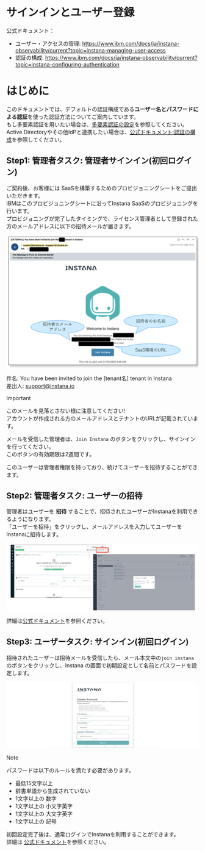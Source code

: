 # サインインとユーザー登録

公式ドキュメント：

- ユーザー・アクセスの管理: <https://www.ibm.com/docs/ja/instana-observability/current?topic=instana-managing-user-access>
- 認証の構成: <https://www.ibm.com/docs/ja/instana-observability/current?topic=instana-configuring-authentication>

# はじめに

このドキュメントでは、デフォルトの認証構成である**ユーザー名とパスワードによる認証**を使った認証方法についてご案内しています。  
もし多要素認証を用いたい場合は、[多要素認証の設定](../setting_of_MFA/)を参照してください。  
Active Directoryやその他IdPと連携したい場合は、[公式ドキュメント:認証の構成](https://www.ibm.com/docs/ja/instana-observability/current?topic=instana-configuring-authentication)を参照してください。

## Step1: 管理者タスク: 管理者サインイン(初回ログイン)

ご契約後、お客様には SaaSを構築するためのプロビジョニングシートをご提出いただきます。  
IBMはこのプロビジョニングシートに沿ってInstana SaaSのプロビジョニングを行います。  
プロビジョニングが完了したタイミングで、ライセンス管理者として登録された方のメールアドレスに以下の招待メールが届きます。

![](./images/image01.png)  

件名: You have been invited to join the [tenant名] tenant in Instana  
差出人: <support@instana.io>

> [!IMPORTANT]  
> このメールを見落とさない様に注意してください!  
> アカウントが作成される方のメールアドレスとテナントのURLが記載されています。

メールを受信した管理者は、`Join Instana` のボタンをクリックし、サインインを行ってください。  
このボタンの有効期限は2週間です。

このユーザーは管理者権限を持っており、続けてユーザーを招待することができます。

## Step2: 管理者タスク: ユーザーの招待

管理者はユーザーを **招待** することで、招待されたユーザーがInstanaを利用できるようになります。  
「ユーザーを招待」をクリックし、メールアドレスを入力してユーザーをInstanaに招待します。

![](./images/image02.png)

詳細は[公式ドキュメント](https://www.ibm.com/docs/ja/instana-observability/current?topic=instana-managing-user-access#inviting-users)を参照ください。

## Step3: ユーザータスク: サインイン(初回ログイン)

招待されたユーザーは招待メールを受信したら、メール本文中の`join instana` のボタンをクリックし、Instana の画面で初期設定として名前とパスワードを設定します。

![](./images/image30.png)

> [!NOTE]
> パスワードは以下のルールを満たす必要があります。
>
> - 最低15文字以上
> - 辞書単語から生成されていない
> - 1文字以上の 数字
> - 1文字以上の 小文字英字
> - 1文字以上の 大文字英字
> - 1文字以上の 記号

初回設定完了後は、通常ログインでInstanaを利用することができます。  
詳細は [公式ドキュメント](https://www.ibm.com/docs/ja/instana-observability/current?topic=working-user-interface#signing-in)を参照ください。
